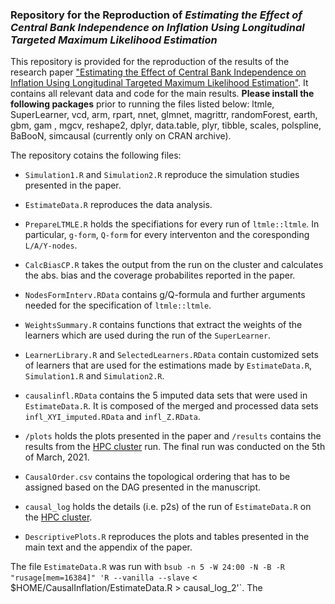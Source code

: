 ### Repository for the Reproduction of *Estimating the Effect of Central Bank Independence on Inflation Using Longitudinal Targeted Maximum Likelihood Estimation*

This repository is provided for the reproduction of the results of the research paper ["Estimating the Effect of Central Bank Independence on Inflation Using Longitudinal Targeted Maximum Likelihood Estimation"](https://arxiv.org/abs/2003.02208). It contains all relevant data and code for the main results. **Please install the following packages** prior to running the files listed below: ltmle, SuperLearner, vcd, arm, rpart, nnet, glmnet, magrittr, randomForest, earth, gbm, gam , mgcv, reshape2, dplyr, data.table, plyr, tibble, scales, polspline, BaBooN, simcausal (currently only on CRAN archive). 

The repository cotains the following files:

* `Simulation1.R` and `Simulation2.R` reproduce the simulation studies presented in the paper.

* `EstimateData.R` reproduces the data analysis.

* `PrepareLTMLE.R` holds the specifiations for every run of `ltmle::ltmle`. In particular, `g-form`, `Q-form` for every interventon and the coresponding `L/A/Y-nodes`.

* `CalcBiasCP.R` takes the output from the run on the cluster and calculates the abs. bias and the coverage probabilites reported in the paper.

* `NodesFormInterv.RData` contains g/Q-formula and further arguments needed for the specification of `ltmle::ltmle`.

* `WeightsSummary.R` contains functions that extract the weights of the learners which are used during the run of the `SuperLearner`.

* `LearnerLibrary.R` and `SelectedLearners.RData` contain customized sets of learners that are used for the estimations made by `EstimateData.R`, `Simulation1.R` and `Simulation2.R`.

* `causalinfl.RData` contains the 5 imputed data sets that were used in `EstimateData.R`. It is composed of the merged and processed data sets `infl_XYI_imputed.RData` and `infl_Z.RData`.

* `/plots` holds the plots presented in the paper and `/results` contains the results from the [HPC cluster](https://scicomp.ethz.ch/wiki/Euler) run.  The final run was conducted on the 5th of March, 2021.

* `CausalOrder.csv` contains the topological ordering that has to be assigned based on the DAG presented in the manuscript.

* `causal_log` holds the details (i.e. p2s) of the run of `EstimateData.R` on the [HPC cluster](https://scicomp.ethz.ch/wiki/Euler).

* `DescriptivePlots.R` reproduces the plots and tables presented in the main text and the appendix of the paper.

The file `EstimateData.R` was run with `bsub -n 5 -W 24:00 -N -B -R "rusage[mem=16384]" 'R --vanilla --slave` < $HOME/CausalInflation/EstimateData.R > causal_log_2'`. The

